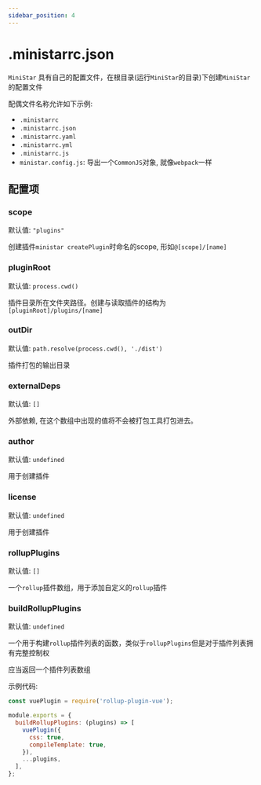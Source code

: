 ```yaml
---
sidebar_position: 4
---
```


# .ministarrc.json

`MiniStar` 具有自己的配置文件，在根目录(运行`MiniStar`的目录)下创建`MiniStar`的配置文件

配偶文件名称允许如下示例:
- `.ministarrc`
- `.ministarrc.json`
- `.ministarrc.yaml`
- `.ministarrc.yml`
- `.ministarrc.js`
- `ministar.config.js`: 导出一个`CommonJS`对象, 就像`webpack`一样

## 配置项

### scope

默认值: `"plugins"`

创建插件`ministar createPlugin`时命名的scope, 形如`@[scope]/[name]`

### pluginRoot

默认值: `process.cwd()`

插件目录所在文件夹路径。创建与读取插件的结构为`[pluginRoot]/plugins/[name]`

### outDir

默认值: `path.resolve(process.cwd(), './dist')`

插件打包的输出目录

### externalDeps

默认值: `[]`

外部依赖, 在这个数组中出现的值将不会被打包工具打包进去。

### author

默认值: `undefined`

用于创建插件

### license

默认值: `undefined`

用于创建插件

### rollupPlugins

默认值: `[]`

一个`rollup`插件数组，用于添加自定义的`rollup`插件

### buildRollupPlugins

默认值: `undefined`

一个用于构建`rollup`插件列表的函数，类似于`rollupPlugins`但是对于插件列表拥有完整控制权

应当返回一个插件列表数组

示例代码:
```js
const vuePlugin = require('rollup-plugin-vue');

module.exports = {
  buildRollupPlugins: (plugins) => [
    vuePlugin({
      css: true,
      compileTemplate: true,
    }),
    ...plugins,
  ],
};
```
